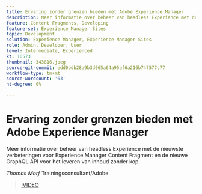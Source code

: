 ```yaml
---
title: Ervaring zonder grenzen bieden met Adobe Experience Manager
description: Meer informatie over beheer van headless Experience met de nieuwste verbeteringen voor Experience Manager Content Fragment en de nieuwe GraphQL API voor het leveren van inhoud zonder kop.
feature: Content Fragments, Developing
feature-set: Experience Manager Sites
topic: Development
solution: Experience Manager, Experience Manager Sites
role: Admin, Developer, User
level: Intermediate, Experienced
kt: 10573
thumbnail: 343816.jpeg
source-git-commit: edd0bdb28a9b3d065a64a95af6a216b747577c77
workflow-type: tm+mt
source-wordcount: '63'
ht-degree: 0%

---
```


# Ervaring zonder grenzen bieden met Adobe Experience Manager

Meer informatie over beheer van headless Experience met de nieuwste verbeteringen voor Experience Manager Content Fragment en de nieuwe GraphQL API voor het leveren van inhoud zonder kop.

*Thomas Morf* Trainingsconsultant/Adobe

>[!VIDEO](https://video.tv.adobe.com/v/343816/?quality=12&learn=on)
